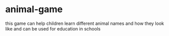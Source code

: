 # animal-game

this game can help children learn different animal names and how they look like and can be used for education in schools

